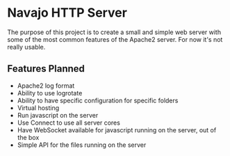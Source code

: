 # Navajo HTTP Server

The purpose of this project is to create a small and simple web server with some
of the most common features of the Apache2 server. For now it's not really usable.

## Features Planned

- Apache2 log format
- Ability to use logrotate
- Ability to have specific configuration for specific folders
- Virtual hosting
- Run javascript on the server
- Use Connect to use all server cores
- Have WebSocket available for javascript running on the server, out of the box
- Simple API for the files running on the server